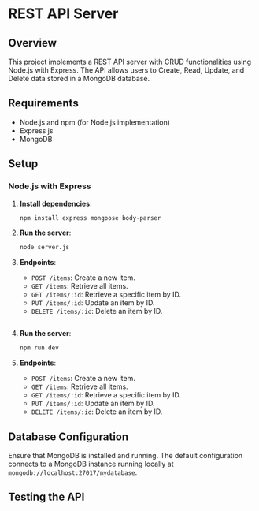 # REST API Server

## Overview
This project implements a REST API server with CRUD functionalities using Node.js with Express. The API allows users to Create, Read, Update, and Delete data stored in a MongoDB database.

## Requirements
- Node.js and npm (for Node.js implementation)
- Express js
- MongoDB

## Setup

### Node.js with Express

1. **Install dependencies**:
    ```bash
    npm install express mongoose body-parser
    ```

2. **Run the server**:
    ```bash
    node server.js
    ```

3. **Endpoints**:
    - `POST /items`: Create a new item.
    - `GET /items`: Retrieve all items.
    - `GET /items/:id`: Retrieve a specific item by ID.
    - `PUT /items/:id`: Update an item by ID.
    - `DELETE /items/:id`: Delete an item by ID.

    ```

2. **Run the server**:
    ```bash
    npm run dev
    
    ```

3. **Endpoints**:
    - `POST /items`: Create a new item.
    - `GET /items`: Retrieve all items.
    - `GET /items/:id`: Retrieve a specific item by ID.
    - `PUT /items/:id`: Update an item by ID.
    - `DELETE /items/:id`: Delete an item by ID.

## Database Configuration
Ensure that MongoDB is installed and running. The default configuration connects to a MongoDB instance running locally at `mongodb://localhost:27017/mydatabase`.

## Testing the API

